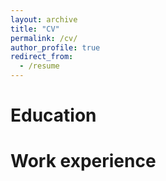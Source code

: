 ```yaml
---
layout: archive
title: "CV"
permalink: /cv/
author_profile: true
redirect_from:
  - /resume
---
```



Education
======


Work experience
======
